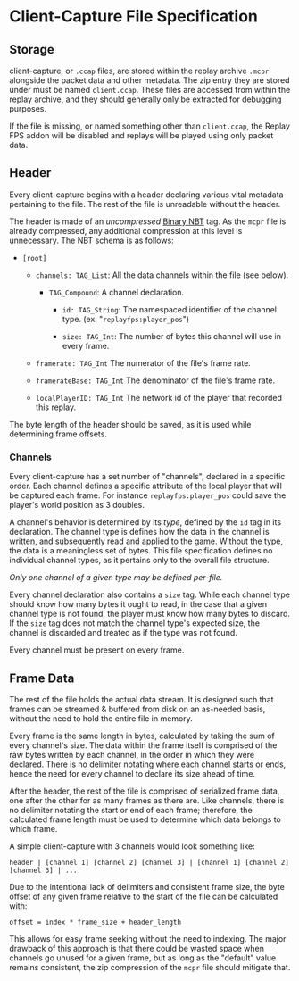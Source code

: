 # Client-Capture File Specification

## Storage

client-capture, or `.ccap` files, are stored within the replay archive `.mcpr` alongside the packet data and other metadata. The zip entry they are stored under must be named `client.ccap`. These files are accessed from within the replay archive, and they should generally only be extracted for debugging purposes.

If the file is missing, or named something other than `client.ccap`, the Replay FPS addon will be disabled and replays will be played using only packet data.

## Header

Every client-capture begins with a header declaring various vital metadata pertaining to the file. The rest of the file is unreadable without the header.

The header is made of an *uncompressed* [Binary NBT](https://minecraft.wiki/w/NBT_format#Binary_format) tag. As the `mcpr` file is already compressed, any additional compression at this level is unnecessary. The NBT schema is as follows:

- `[root]`
  
  - `channels: TAG_List`: All the data channels within the file (see below).
    
    - `TAG_Compound`: A channel declaration.
      
      - `id: TAG_String`: The namespaced identifier of the channel type. (ex. "`replayfps:player_pos`")
      
      - `size: TAG_Int`: The number of bytes this channel will use in every frame.
  
  - `framerate: TAG_Int` The numerator of the file's frame rate.
  
  - `framerateBase: TAG_Int` The denominator of the file's frame rate.
  
  - `localPlayerID: TAG_Int` The network id of the player that recorded this replay.

The byte length of the header should be saved, as it is used while determining frame offsets.

### Channels

Every client-capture has a set number of "channels", declared in a specific order. Each channel defines a specific attribute of the local player that will be captured each frame. For instance `replayfps:player_pos` could save the player's world position as 3 doubles.

A channel's behavior is determined by its *type*, defined by the `id` tag in its declaration. The channel type is defines how the data in the channel is written, and subsequently read and applied to the game. Without the type, the data is a meaningless set of bytes. This file specification defines no individual channel types, as it pertains only to the overall file structure.

*Only one channel of a given type may be defined per-file.*

Every channel declaration also contains a `size` tag. While each channel type should know how many bytes it ought to read, in the case that a given channel type is not found, the player must know how many bytes to discard. If the `size` tag does not match the channel type's expected size, the channel is discarded and treated as if the type was not found.

Every channel must be present on every frame.

## Frame Data

The rest of the file holds the actual data stream. It is designed such that frames can be streamed & buffered from disk on an as-needed basis, without the need to hold the entire file in memory.

Every frame is the same length in bytes, calculated by taking the sum of every channel's size. The data within the frame itself is comprised of the raw bytes written by each channel, in the order in which they were declared. There is no delimiter notating where each channel starts or ends, hence the need for every channel to declare its size ahead of time.

After the header, the rest of the file is comprised of serialized frame data, one after the other for as many frames as there are. Like channels, there is no delimiter notating the start or end of each frame; therefore, the calculated frame length must be used to determine which data belongs to which frame.

A simple client-capture with 3 channels would look something like:

```
header | [channel 1] [channel 2] [channel 3] | [channel 1] [channel 2] [channel 3] | ...
```

Due to the intentional lack of delimiters and consistent frame size, the byte offset of any given frame relative to the start of the file can be calculated with:

```
offset = index * frame_size + header_length
```

This allows for easy frame seeking without the need to indexing. The major drawback of this approach is that there could be wasted space when channels go unused for a given frame, but as long as the "default" value remains consistent, the zip compression of the `mcpr` file should mitigate that.
